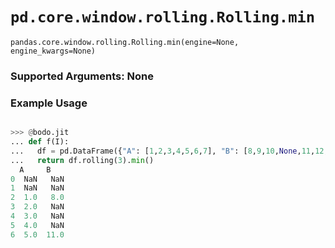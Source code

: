 # `pd.core.window.rolling.Rolling.min`

`pandas.core.window.rolling.Rolling.min(engine=None, engine_kwargs=None)`

### Supported Arguments: None

### Example Usage

```py

>>> @bodo.jit
... def f(I):
...   df = pd.DataFrame({"A": [1,2,3,4,5,6,7], "B": [8,9,10,None,11,12,13]})
...   return df.rolling(3).min()
  A     B
0  NaN   NaN
1  NaN   NaN
2  1.0   8.0
3  2.0   NaN
4  3.0   NaN
5  4.0   NaN
6  5.0  11.0
```
